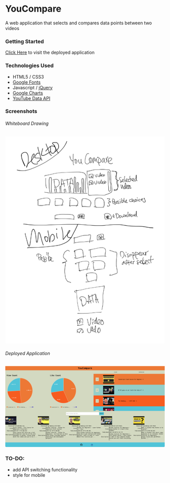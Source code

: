 # YouCompare
A web application that selects and compares data points between two videos

### Getting Started
[Click Here](https://brave-meninsky-79a382.netlify.app/) to visit the deployed application

### Technologies Used
- HTML5 / CSS3
- [Google Fonts](https://fonts.google.com/specimen/Inconsolata)
- Javascript / [jQuery](https://jquery.com/)
- [Google Charts](https://developers.google.com/chart)
- [YouTube Data API](https://developers.google.com/youtube/v3)

### Screenshots
###### Whiteboard Drawing
![image](assets/drawing.jpg)
###### Deployed Application
![image](assets/deployed.png)

### TO-DO:
- add API switching functionality
- style for mobile